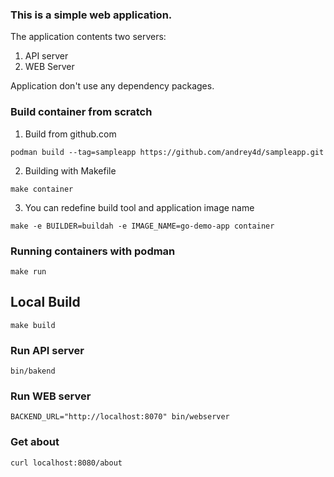 ### This is a simple web application.

The application contents two servers:
1. API server
2. WEB Server

Application don't use any dependency packages.

### Build container from scratch
1. Build from github.com 
 ```shell
 podman build --tag=sampleapp https://github.com/andrey4d/sampleapp.git
 ```
2. Building with Makefile
```shell
make container
```
3. You can redefine build tool and application image name
```shell
make -e BUILDER=buildah -e IMAGE_NAME=go-demo-app container
```
### Running containers with podman
```shell
make run
```



## Local Build
```shell
make build
```
### Run API server
```shell
bin/bakend
```
### Run WEB server
```shell
BACKEND_URL="http://localhost:8070" bin/webserver
```
### Get about
```
curl localhost:8080/about
```